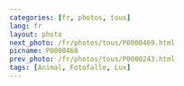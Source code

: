 ```yaml
---
categories: [fr, photos, tous]
lang: fr
layout: photo
next_photo: /fr/photos/tous/P0000469.html
picname: P0000468
prev_photo: /fr/photos/tous/P0000243.html
tags: [Animal, Fotofalle, Lux]
---
```

